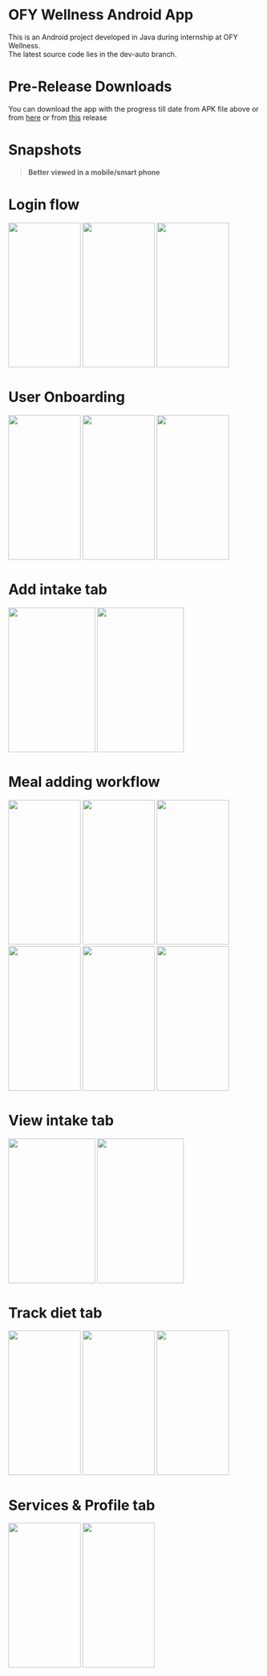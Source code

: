 # OFY Wellness Android App
This is an Android project developed in Java during internship at OFY Wellness.  
The latest source code lies in the dev-auto branch.  
# Pre-Release Downloads
You can download the app with the progress till date from APK file above
or from [here](https://github.com/PrathameshBhagat/OFY-Wellness/releases/download/v0.5.0/OFYWellness.apk)
or from [this](https://github.com/PrathameshBhagat/OFY-Wellness/releases/tag/v0.5.0) release  
# Snapshots
  
> **Better viewed in a mobile/smart phone**

# Login flow 
<img src="https://github.com/PrathameshBhagat/OFY-Wellness/assets/90595097/ad637e53-9e86-4982-8816-9fab8499abba" style="height:30vw;width:15vw">
<img src="https://github.com/PrathameshBhagat/OFY-Wellness/assets/90595097/444393be-2859-46c4-8a77-b47f7e70f293" style="height:30vw;width:15vw"> 
<img src="https://github.com/PrathameshBhagat/OFY-Wellness/assets/90595097/0f777aff-7e51-4db3-9ee9-4eec2d6613ce" style="height:30vw;width:15vw">  

# User Onboarding
<img src="https://github.com/PrathameshBhagat/OFY-Wellness/assets/90595097/3e4826dc-4d12-42f2-9f3f-a11b0b0ca043" style="height:30vw;width:15vw">
<img src="https://github.com/PrathameshBhagat/OFY-Wellness/assets/90595097/a04584c8-3b96-44d6-b964-1b43403ca659" style="height:30vw;width:15vw">
<img src="https://github.com/PrathameshBhagat/OFY-Wellness/assets/90595097/3f16dc98-c789-4cb8-b9df-5fd750b973ab" style="height:30vw;width:15vw">

# Add intake tab
<img src="https://github.com/PrathameshBhagat/OFY-Wellness/assets/90595097/f828c2e7-c2d7-4078-aeed-7eba72f2224b" style="height:30vw;width:18vw">
<img src="https://github.com/PrathameshBhagat/OFY-Wellness/assets/90595097/04ecab39-7d65-449e-9a26-e600414535e6" style="height:30vw;width:18vw">

# Meal adding workflow
<img src="https://github.com/PrathameshBhagat/OFY-Wellness/assets/90595097/223b0cf9-562e-48ba-80c3-695fa3f03031" style="height:30vw;width:15vw">
<img src="https://github.com/PrathameshBhagat/OFY-Wellness/assets/90595097/0f101c76-b602-4b16-b8da-b8b7400060f2" style="height:30vw;width:15vw">
<img src="https://github.com/PrathameshBhagat/OFY-Wellness/assets/90595097/de091d08-8123-41c9-a278-b8091558ebf1" style="height:30vw;width:15vw">
<br/>
<img src="https://github.com/PrathameshBhagat/OFY-Wellness/assets/90595097/89daebf2-b691-4f21-b64b-4f55fb946ac0" style="height:30vw;width:15vw">
<img src="https://github.com/PrathameshBhagat/OFY-Wellness/assets/90595097/578d1d58-5d73-4090-b024-9a3ff48b5d81" style="height:30vw;width:15vw">
<img src="https://github.com/PrathameshBhagat/OFY-Wellness/assets/90595097/6da3b553-801b-4309-900d-160a065fafe7" style="height:30vw;width:15vw">

# View intake tab
<img src="https://github.com/PrathameshBhagat/OFY-Wellness/assets/90595097/f03fe9a2-1a4e-48cf-a152-5c4b41306bb7" style="height:30vw;width:18vw">
<img src="https://github.com/PrathameshBhagat/OFY-Wellness/assets/90595097/c97387ec-6195-44d9-a6b5-c80cfe6496b2" style="height:30vw;width:18vw">

# Track diet tab 
<img src="https://github.com/PrathameshBhagat/OFY-Wellness/assets/90595097/db85c0d7-cbfa-4380-807c-2f4d7f6b99c7" style="height:30vw;width:15vw">
<img src="https://github.com/PrathameshBhagat/OFY-Wellness/assets/90595097/4ff5f01f-96ad-4c57-8e92-5f413a13ec1d" style="height:30vw;width:15vw">
<img src="https://github.com/PrathameshBhagat/OFY-Wellness/assets/90595097/77e69c18-32f0-4913-9ea0-0936d2744d54" style="height:30vw;width:15vw">

# Services & Profile tab 
<img src="https://github.com/PrathameshBhagat/OFY-Wellness/assets/90595097/fec3864e-6c56-424d-a172-aeeda130b5ca" style="height:30vw;width:15vw">
<img src="https://github.com/PrathameshBhagat/OFY-Wellness/assets/90595097/3a39b2c0-773d-4a98-b4dd-ddaed1e606f5" style="height:30vw;width:15vw">


